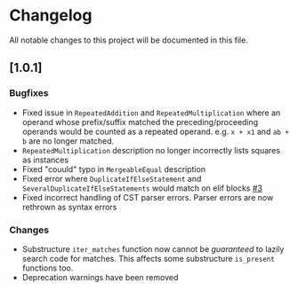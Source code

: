 # Changelog

All notable changes to this project will be documented in this file.

## [1.0.1]

### Bugfixes

- Fixed issue in `RepeatedAddition` and `RepeatedMultiplication` where an
  operand whose prefix/suffix matched the preceding/proceeding operands would be
  counted as a repeated operand. e.g. `x + x1` and `ab + b` are no longer
  matched.
- `RepeatedMultiplication` description no longer incorrectly lists squares as
  instances
- Fixed "couuld" typo in `MergeableEqual` description
- Fixed error where `DuplicateIfElseStatement` and
  `SeveralDuplicateIfElseStatements` would match on elif
  blocks [#3](https://github.com/James-Ansley/qchecker/issues/3)
- Fixed incorrect handling of CST parser errors. Parser errors are now rethrown
  as syntax errors

### Changes

- Substructure `iter_matches` function now cannot be _guaranteed_ to lazily
  search code for matches. This affects some substructure `is_present` functions
  too.
- Deprecation warnings have been removed

[unreleased]: https://github.com/James-Ansley/qchecker/compare/v1.0.0...v1.0.1
